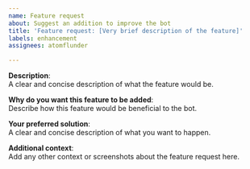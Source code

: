 ```yaml
---
name: Feature request
about: Suggest an addition to improve the bot
title: 'Feature request: [Very brief description of the feature]'
labels: enhancement
assignees: atomflunder

---
```


<!-- Thanks for taking the time to fill out a feature request.   
For real-time support, join our discord: https://discord.gg/ssbutg, or send a DM to Phxenix.  -->

**Description**:  
A clear and concise description of what the feature would be.

**Why do you want this feature to be added**:  
Describe how this feature would be beneficial to the bot.

**Your preferred solution**:  
A clear and concise description of what you want to happen.

**Additional context**:  
Add any other context or screenshots about the feature request here.
